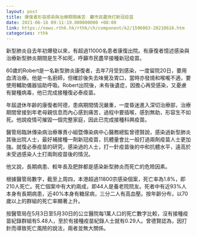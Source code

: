 ```yaml
---
layout: post
title: 康復者形容感染與治療期間痛苦　籲市民盡快打新冠疫苗
date: 2021-06-16 09:11:19.000000000 +08:00
link: https://news.rthk.hk/rthk/ch/component/k2/1596063-20210616.htm
categories: rthk
---
```


新型肺炎自去年初爆發以來，有超過11000名患者康復出院。有康復者憶述感染與治療新型肺炎期間是生不如死，呼籲市民盡早接種新冠疫苗。

60歲的Robert是一名新型肺炎康復者，去年7月受到感染，一度留院20日，要用血清治療。他是一名廚師，但確診後失去味覺及胃口，當時亦發燒和喉嚨不適，要使用輔助儀器協助呼吸。Robert出院後，未有後遺症，因擔心再受感染，又憂慮有變種病毒，他已完成接種復必泰疫苗。

年屆退休年齡的康復者阿德，患病期間情況嚴重，一度昏迷進入深切治療部，治療期間曾接到年老母親信息而內心感到痛苦，過程中要插喉，感到無助，形容生不如死。他說疫情可摧毀一個完整家庭，因此已完成接種科興疫苗。

醫管局臨牀傳染病治療專責小組暨傳染病中心醫務總監曾德賢說，感染過新型肺炎其後出院人士，最好補接種一劑新冠疫苗，抗體量會比一般打過兩劑疫苗人士更加強。就復必泰疫苗的研究，感染過的人士，打一針疫苗後的中和抗體水平，遠高於未受過感染人士打兩劑疫苗後的情況。

他又說，長期病患、較年長及肥胖都是感染新型肺炎而死亡的危險因素。

根據醫管局數字，截至上周四，本港超過11800宗感染個案，死亡率為1.8%，即210人死亡。死亡個案中有大約兩成，即44人是養老院院友。死者中有近93%人本身有長期病患，近40%本身有糖尿病，三分二人有高血壓。按年齡分布，以70歲以上的群組的死亡率顯著上升。

按醫管局在5月3日至5月30日的公立醫院每1萬人口的死亡數字比較，沒有接種疫苗紀錄群組有5.48人，至於有接種疫苗紀錄人士就有0.29人。曾德賢認為，因打針而導致死亡風險的說法，兩者並無大關係。
